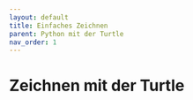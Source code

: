 ```yaml
---
layout: default
title: Einfaches Zeichnen
parent: Python mit der Turtle
nav_order: 1
---
```


# Zeichnen mit der Turtle
